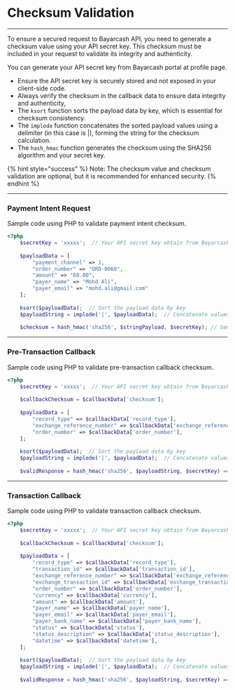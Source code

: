# Checksum Validation

***



To ensure a secured request to Bayarcash API, you need to generate a checksum value using your API secret key. This checksum must be included in your request to validate its integrity and authenticity.&#x20;

You can generate your API secret key from Bayarcash portal at profile page.



* Ensure the API secret key is securely stored and not exposed in your client-side code.
* Always verify the checksum in the callback data to ensure data integrity and authenticity,
* The `ksort` function sorts the payload data by key, which is essential for checksum consistency.
* The `implode` function concatenates the sorted payload values using a delimiter (in this case is |), forming the string for the checksum calculation.
* The `hash_hmac` function generates the checksum using the SHA256 algorithm and your secret key.



{% hint style="success" %}
Note: The checksum value and checksum validation are optional, but it is recommended for enhanced security.
{% endhint %}



***

### Payment Intent Request

Sample code using PHP to validate payment intent checksum.



```php
<?php
    $secretKey = 'xxxxx';  // Your API secret key obtain from Bayarcash portal
    
    $payloadData = [
        "payment_channel" => 1,
        "order_number" => "ORD-0060",
        "amount" => "60.00",
        "payer_name" => "Mohd Ali",
        "payer_email" => "mohd.ali@gmail.com"
    ];
    
    ksort($payloadData);  // Sort the payload data by key
    $payloadString = implode('|', $payloadData);  // Concatenate values with '|'
    
    $checksum = hash_hmac('sha256', $stringPayload, $secretKey); // Generate HMAC SHA256 checksum
```



***

### Pre-Transaction Callback

Sample code using PHP to validate pre-transaction callback checksum.



```php
<?php
    $secretKey = 'xxxxx';  // Your API secret key obtain from Bayarcash portal
    
    $callbackChecksum = $callbackData['checksum'];
    
    $payloadData = [
        "record_type" => $callbackData['record_type'],
        "exchange_reference_number" => $callbackData['exchange_reference_number'],
        "order_number" => $callbackData['order_number'],
    ];
    
    ksort($payloadData);  // Sort the payload data by key
    $payloadString = implode('|', $payloadData);  // Concatenate values with '|'
    
    $validResponse = hash_hmac('sha256', $payloadString, $secretKey) === $callbackChecksum;  // Validate checksum
```



***

### Transaction Callback

Sample code using PHP to validate transaction callback checksum.



```php
<?php
    $secretKey = 'xxxxx';  // Your API secret key obtain from Bayarcash portal
    
    $callbackChecksum = $callbackData['checksum'];
    
    $payloadData = [
        "record_type" => $callbackData['record_type'],
        "transaction_id" => $callbackData['transaction_id'],
        "exchange_reference_number" => $callbackData['exchange_reference_number'],
        "exchange_transaction_id" => $callbackData['exchange_transaction_id'],
        "order_number" => $callbackData['order_number'],
        "currency" => $callbackData['currency'],
        "amount" => $callbackData['amount'],
        "payer_name" => $callbackData['payer_name'],
        "payer_email" => $callbackData['payer_email'],
        "payer_bank_name" => $callbackData['payer_bank_name'],
        "status" => $callbackData['status'],
        "status_description" => $callbackData['status_description'],
        "datetime" => $callbackData['datetime'],
    ];
    
    ksort($payloadData);  // Sort the payload data by key
    $payloadString = implode('|', $payloadData);  // Concatenate values with '|'
    
    $validResponse = hash_hmac('sha256', $payloadString, $secretKey) === $callbackChecksum;  // Validate checksum
```

